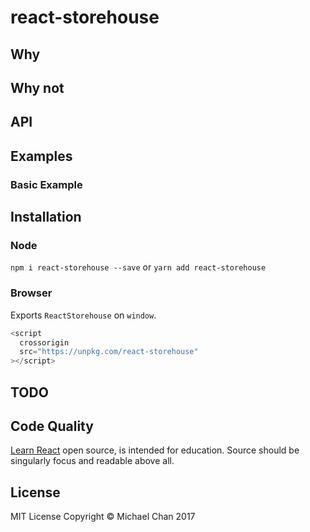 # react-storehouse

## Why

## Why not

## API

## Examples

### Basic Example

## Installation
### Node
```npm i react-storehouse --save```
or
```yarn add react-storehouse```

### Browser
Exports `ReactStorehouse` on `window`.

```js
<script
  crossorigin
  src="https://unpkg.com/react-storehouse"
></script>
```

## TODO

## Code Quality
[Learn React](#https://learnreact.com) open source, is intended for education.
Source should be singularly focus and readable above all.

## License
MIT License
Copyright &copy; Michael Chan 2017
